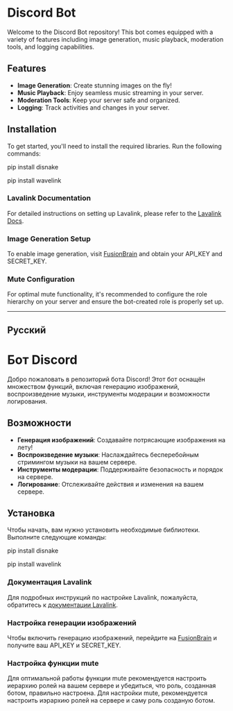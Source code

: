 # Discord Bot

Welcome to the Discord Bot repository! This bot comes equipped with a variety of features including image generation, music playback, moderation tools, and logging capabilities. 

## Features

- **Image Generation**: Create stunning images on the fly!
- **Music Playback**: Enjoy seamless music streaming in your server.
- **Moderation Tools**: Keep your server safe and organized.
- **Logging**: Track activities and changes in your server.

## Installation

To get started, you'll need to install the required libraries. Run the following commands:

pip install disnake

pip install wavelink


### Lavalink Documentation

For detailed instructions on setting up Lavalink, please refer to the [Lavalink Docs](https://lavalink.dev/getting-started/index.html).

### Image Generation Setup

To enable image generation, visit [FusionBrain](https://fusionbrain.ai/) and obtain your API_KEY and SECRET_KEY.

### Mute Configuration

For optimal mute functionality, it's recommended to configure the role hierarchy on your server and ensure the bot-created role is properly set up.

---

## Русский

# Бот Discord

Добро пожаловать в репозиторий бота Discord! Этот бот оснащён множеством функций, включая генерацию изображений, воспроизведение музыки, инструменты модерации и возможности логирования.

## Возможности

- **Генерация изображений**: Создавайте потрясающие изображения на лету!
- **Воспроизведение музыки**: Наслаждайтесь бесперебойным стримингом музыки на вашем сервере.
- **Инструменты модерации**: Поддерживайте безопасность и порядок на сервере.
- **Логирование**: Отслеживайте действия и изменения на вашем сервере.

## Установка

Чтобы начать, вам нужно установить необходимые библиотеки. Выполните следующие команды:

pip install disnake

pip install wavelink


### Документация Lavalink

Для подробных инструкций по настройке Lavalink, пожалуйста, обратитесь к [документации Lavalink](https://lavalink.dev/getting-started/index.html).

### Настройка генерации изображений

Чтобы включить генерацию изображений, перейдите на [FusionBrain](https://fusionbrain.ai/) и получите ваш API_KEY и SECRET_KEY.

### Настройка функции mute

Для оптимальной работы функции mute рекомендуется настроить иерархию ролей на вашем сервере и убедиться, что роль, созданная ботом, правильно настроена.
Для настройки mute, рекомендуется настроить иэрархию ролей на сервере и саму роль созданую ботом.


